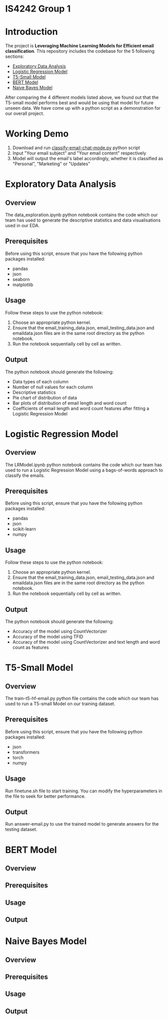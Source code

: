 # IS4242 Group 1

# Introduction
The project is **Leveraging Machine Learning Models for Efficient email classification**. This repository includes the codebase for the 5 following sections:
- [Exploratory Data Analysis](data_exploration.ipynb)
- [Logistic Regression Model](LRModel.ipynb)
- [T5-Small Model](train-t5-hf-email.py)
- [BERT Model](BERTModel.ipynb)
- [Naive Bayes Model](NaiveBayesModel.ipynb)

After comparing the 4 different models listed above, we found out that the T5-small model performs best and would be using that model for future unseen data. We have come up with a python script as a demonstration for our overall project.

# Working Demo
1) Download and run [classify-email-chat-mode.py](classify-email-chat-mode.py) python script
2) Input "Your email subject" and "Your email content" respectively
3) Model will output the email's label accordingly, whether it is classified as "Personal", "Marketing" or "Updates"

# Exploratory Data Analysis
## Overview
The data_exploration.ipynb python notebook contains the code which our team has used to generate the descriptive statistics and data visualisations used in our EDA.

## Prerequisites
Before using this script, ensure that you have the following python packages installed:
- pandas
- json
- seaborn
- matplotlib

## Usage
Follow these steps to use the python notebook:

1. Choose an appropriate python kernel.
2. Ensure that the email_training_data.json, email_testing_data.json and emaildata.json files are in the same root directory as the python notebook.
3. Run the notebook sequentially cell by cell as written.

## Output
The python notebook should generate the following:
- Data types of each column
- Number of null values for each column
- Descriptive statistics
- Pie chart of distribution of data
- Bar plots of distribution of email length and word count
- Coefficients of email length and word count features after fitting a Logistic Regression Model

# Logistic Regression Model
## Overview
The LRModel.ipynb python notebook contains the code which our team has used to run a Logistic Regression Model using a bags-of-words approach to classify the emails.

## Prerequisites
Before using this script, ensure that you have the following python packages installed:
- pandas
- json
- scikit-learn
- numpy

## Usage
Follow these steps to use the python notebook:

1. Choose an appropriate python kernel.
2. Ensure that the email_training_data.json, email_testing_data.json and emaildata.json files are in the same root directory as the python notebook.
3. Run the notebook sequentially cell by cell as written.

## Output
The python notebook should generate the following:
- Accuracy of the model using CountVectorizer
- Accuracy of the model using TFID
- Accuracy of the model using CountVectorizer and text length and word count as features

# T5-Small Model
## Overview
The train-t5-hf-email.py python file contains the code which our team has used to run a T5-small Model on our training dataset.

## Prerequisites
Before using this script, ensure that you have the following python packages installed:
- json
- transformers
- torch
- numpy

## Usage
Run finetune.sh file to start training. You can modify the hyperparameters in the file to seek for better performance.

## Output
Run answer-email.py to use the trained model to generate answers for the testing dataset.

# BERT Model
## Overview

## Prerequisites

## Usage

## Output

# Naive Bayes Model
## Overview

## Prerequisites

## Usage

## Output
